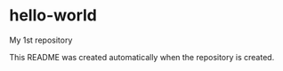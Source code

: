 # hello-world
My 1st repository

This README was created automatically when the repository is created.
